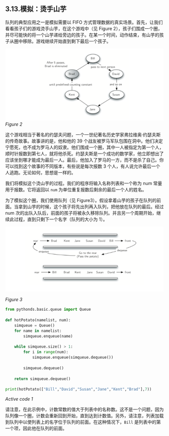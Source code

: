 ## 3.13.模拟：烫手山芋
队列的典型应用之一是模拟需要以 FIFO 方式管理数据的真实场景。首先，让我们看看孩子们的游戏烫手山芋，在这个游戏中（见 Figure 2），孩子们围成一个圈，并尽可能快的将一个山芋递给旁边的孩子。在某一个时间，动作结束，有山芋的孩子从圈中移除。游戏继续开始直到剩下最后一个孩子。

![3.13.模拟：烫手山芋.figure2](assets/3.13.%E6%A8%A1%E6%8B%9F%EF%BC%9A%E7%83%AB%E6%89%8B%E5%B1%B1%E8%8A%8B.figure2.png)
*Figure 2*

这个游戏相当于著名的约瑟夫问题，一个一世纪著名历史学家弗拉维奥·约瑟夫斯的传奇故事。故事讲的是，他和他的 39 个战友被罗马军队包围在洞中。他们决定宁愿死，也不成为罗马人的奴隶。他们围成一个圈，其中一人被指定为第一个人，顺时针报数到第七人，就将他杀死。约瑟夫斯是一个成功的数学家，他立即想出了应该坐到哪才能成为最后一人。最后，他加入了罗马的一方，而不是杀了自己。你可以找到这个故事的不同版本，有些说是每次报数 3 个人，有人说允许最后一个人逃跑。无论如何，思想是一样的。

我们将模拟这个烫山芋的过程。我们的程序将输入名称列表和一个称为 num 常量用于报数。它将返回以 `num` 为单位重复报数后剩余的最后一个人的姓名。

为了模拟这个圈，我们使用队列（见 Figure3）。假设拿着山芋的孩子在队列的前面。当拿到山芋的时候，这个孩子将先出列再入队列，把他放在队列的最后。经过 num 次的出队入队后，前面的孩子将被永久移除队列。并且另一个周期开始，继续此过程，直到只剩下一个名字（队列的大小为 1）。

![3.13.模拟：烫手山芋.figure3](assets/3.13.%E6%A8%A1%E6%8B%9F%EF%BC%9A%E7%83%AB%E6%89%8B%E5%B1%B1%E8%8A%8B.figure3.png)


*Figure 3*

```` python
from pythonds.basic.queue import Queue

def hotPotato(namelist, num):
    simqueue = Queue()
    for name in namelist:
        simqueue.enqueue(name)

    while simqueue.size() > 1:
        for i in range(num):
            simqueue.enqueue(simqueue.dequeue())

        simqueue.dequeue()

    return simqueue.dequeue()

print(hotPotato(["Bill","David","Susan","Jane","Kent","Brad"],7))

````
*Active code 1*

请注意，在此示例中，计数常数的值大于列表中的名称数。这不是一个问题，因为队列像一个圈，计数会重新回到开始，直到达到计数值。另外，请注意，列表加载到队列中以使列表上的名字位于队列的前面。在这种情况下，`Bill` 是列表中的第一个项，因此他在队列的前面。


